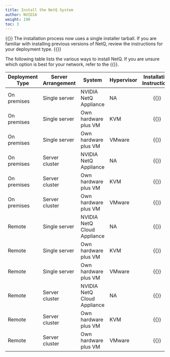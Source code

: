 ```yaml
---
title: Install the NetQ System
author: NVIDIA
weight: 190
toc: 3
---
```

{{<notice note>}}
The installation process now uses a single installer tarball. If you are familiar with installing previous versions of NetQ, review the instructions for your deployment type.
{{</notice>}}

The following table lists the various ways to install NetQ. If you are unsure which option is best for your network, refer to the {{<link title="Pre-installation Guide" text="Pre-installation Guide">}}.

| Deployment Type | Server Arrangement | System | Hypervisor | Installation Instructions |
| --- | --- | --- | --- | :---: |
| On premises | Single server | NVIDIA NetQ Appliance | NA | {{<link title="Install the NetQ On-premises Appliance" text="Start Install" >}} |
| On premises | Single server | Own hardware plus VM | KVM | {{<link title="Set Up Your KVM Virtual Machine for a Single On-premises Server" text="Start Install" >}} |
| On premises | Single server | Own hardware plus VM | VMware | {{<link title="Set Up Your VMware Virtual Machine for a Single On-premises Server" text="Start Install" >}} |
| On premises | Server cluster | NVIDIA NetQ Appliance | NA | {{<link title="Install a NetQ On-premises Appliance Cluster" text="Start Install" >}} |
| On premises | Server cluster | Own hardware plus VM | KVM | {{<link title="Set Up Your KVM Virtual Machine for an On-premises Server Cluster" text="Start Install" >}} |
| On premises | Server cluster | Own hardware plus VM | VMware | {{<link title="Set Up Your VMware Virtual Machine for an On-premises Server Cluster" text="Start Install" >}} |
| Remote | Single server | NVIDIA NetQ Cloud Appliance | NA | {{<link title="Install the NetQ Cloud Appliance" text="Start Install" >}} |
| Remote | Single server | Own hardware plus VM | KVM | {{<link title="Set Up Your KVM Virtual Machine for a Single Remote Server" text="Start Install" >}} |
| Remote | Single server | Own hardware plus VM | VMware | {{<link title="Set Up Your VMware Virtual Machine for a Single Remote Server" text="Start Install" >}} |
| Remote | Server cluster | NVIDIA NetQ Cloud Appliance | NA | {{<link title="Install the NetQ Cloud Appliance" text="Start Install" >}} |
| Remote | Server cluster | Own hardware plus VM | KVM | {{<link title="Set Up Your KVM Virtual Machine for a Remote Server Cluster" text="Start Install" >}} |
| Remote | Server cluster | Own hardware plus VM | VMware | {{<link title="Set Up Your VMware Virtual Machine for a Remote Server Cluster" text="Start Install" >}} |
